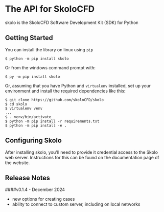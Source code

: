 
The API for SkoloCFD
============================

skolo is the SkoloCFD Software Development Kit (SDK) for Python


Getting Started
---------------
You can install the library on linux using ``pip``

    $ python -m pip install skolo

Or from the windows command prompt with:

    $ py -m pip install skolo

Or, assuming that you have Python and ``virtualenv`` installed, set up your environment and install the required dependencies like this:

    $ git clone https://github.com/skoloCFD/skolo
    $ cd skolo
    $ virtualenv venv
    ...
    $ . venv/bin/activate
    $ python -m pip install -r requirements.txt
    $ python -m pip install -e .



Configuring Skolo
------------
After installing skolo, you'll need to provide it credential access to the Skolo web server. Instructions for this can be found on the documentation page of the website.


Release Notes
------------
####v0.1.4 - December 2024
- new options for creating cases
- ability to connect to custom server, including on local networks